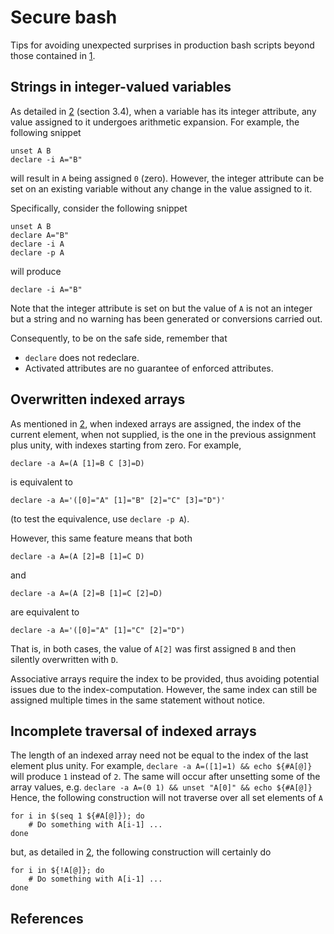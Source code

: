 # Secure bash

Tips for avoiding unexpected surprises in production bash scripts beyond those contained in [1]. 

## Strings in integer-valued variables

As detailed in [2] (section 3.4), when a variable has its integer attribute, any value assigned to it undergoes arithmetic expansion. For example, the following snippet
```
unset A B
declare -i A="B"
``` 
will result in `A` being assigned `0` (zero). However, the integer attribute can be set on an existing variable without any change in the value assigned to it. 

Specifically, consider the following snippet
```
unset A B
declare A="B"
declare -i A
declare -p A
```
will produce 
```
declare -i A="B"
```
Note that the integer attribute is set on but the value of `A` is not an integer but a string and no warning has been generated or conversions carried out. 

Consequently, to be on the safe side, remember that

+ `declare` does not redeclare.
+ Activated attributes are no guarantee of enforced attributes.


## Overwritten indexed arrays

As mentioned in [2], when indexed arrays are assigned, the index of the current element, when not supplied, is the one in the previous assignment plus unity, with indexes starting from zero. For example,
```
declare -a A=(A [1]=B C [3]=D)
```
is equivalent to 
```
declare -a A='([0]="A" [1]="B" [2]="C" [3]="D")'
```
(to test the equivalence, use `declare -p A`).

However, this same feature means that both
```
declare -a A=(A [2]=B [1]=C D)
```
and
```
declare -a A=(A [2]=B [1]=C [2]=D)
```
are equivalent to 
```
declare -a A='([0]="A" [1]="C" [2]="D")
```
That is, in both cases, the value of `A[2]` was first assigned `B` and then silently overwritten with `D`.

Associative arrays require the index to be provided, thus avoiding potential issues due to the index-computation. However, the same index can still be assigned multiple times in the same statement without notice.


## Incomplete traversal of indexed arrays

The length of an indexed array need not be equal to the index of the last element plus unity. For example, 
```declare -a A=([1]=1) && echo ${#A[@]}```
will produce `1` instead of `2`. The same will occur after unsetting some of the array values, e.g.
```declare -a A=(0 1) && unset "A[0]" && echo ${#A[@]}```
Hence, the following construction will not traverse over all set elements of `A`
```
for i in $(seq 1 ${#A[@]}); do 
    # Do something with A[i-1] ...
done
```
but, as detailed in [2], the following construction will certainly do
```
for i in ${!A[@]}; do 
    # Do something with A[i-1] ...
done
```

## References

[1]: https://mywiki.wooledge.org/BashPitfalls
[2]: https://www.gnu.org/software/bash/manual/html_node/Arrays.html
